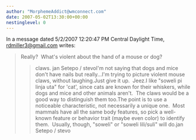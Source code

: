 ```yaml
---
author: "MorphemeAddict@wmconnect.com"
date: 2007-05-02T13:30:00+00:00
nestinglevel: 0
---
```

In a message dated 5/2/2007 12:20:47 PM Central Daylight Time, [rdmiller3@gmail.com](mailto://rdmiller3@gmail.com) writes:

> 
> Really?  What's violent about the hand of a mouse or dog?
>> claws.
>> jan Setepo / stevoI'm not saying that dogs and mice don't have nails but really...I'm trying to picture violent mouse claws, without laughing.Just give it up.  Jeez.I like "soweli pi linja uta" for 'cat', since cats are known for their whiskers, while dogs and mice and other animals aren't.  The claws would be a good way to distinguish them too.The point is to use a noticeable characteristic, not necessarily a unique one.  Most mammals have all the same body features, so pick a well-known feature or behavior trait (maybe even color) to identify them.  Usually, though, "soweli" or "soweli lili/suli" will do.jan Setepo / stevo